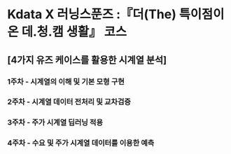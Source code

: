 # Kdata X 러닝스푼즈 :『더(The) 특이점이 온 데.청.캠 생활』 코스

## [4가지 유즈 케이스를 활용한 시계열 분석]

### 1주차 - 시계열의 이해 및 기본 모형 구현

### 2주차 - 시계열 데이터 전처리 및 교차검증

### 3주차 - 주가 시계열 딥러닝 적용

### 4주차 - 수요 및 주가 시계열 데이터를 이용한 예측
